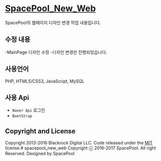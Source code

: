 # [SpacePool_New_Web](http://www.spacepool/test/index.php)

SpacePool의 웹페이지 디자인 변경 작업 내용입니다.

## 수정 내용

-MainPage 디자인 수정
-디자인 변경만 진행되었습니다.

## 사용언어

PHP, HTML5/CSS3, JavaScript, MySQL

## 사용 Api

* `Naver Api` 로그인
* `BootStrap`

## Copyright and License

Copyright 2013-2016 Blackrock Digital LLC. Code released under the [MIT](https://github.com/BlackrockDigital/startbootstrap-agency/blob/gh-pages/LICENSE) license.# spacepool_new_web
Copyright ⓒ 2016-2017 SpacePool. All right Reserved. Designed by SpacePool
